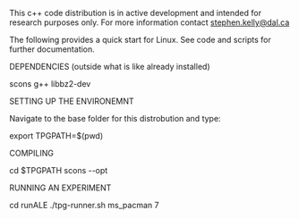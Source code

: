 This c++ code distribution is in active development and intended for research purposes only. 
For more information contact stephen.kelly@dal.ca

The following provides a quick start for Linux. See code and scripts for further documentation. 

DEPENDENCIES (outside what is like already installed)

scons
g++
libbz2-dev

SETTING UP THE ENVIRONEMNT

Navigate to the base folder for this distrobution and type:

export TPGPATH=$(pwd)

COMPILING

cd $TPGPATH
scons --opt

RUNNING AN EXPERIMENT

cd runALE
./tpg-runner.sh ms_pacman 7

